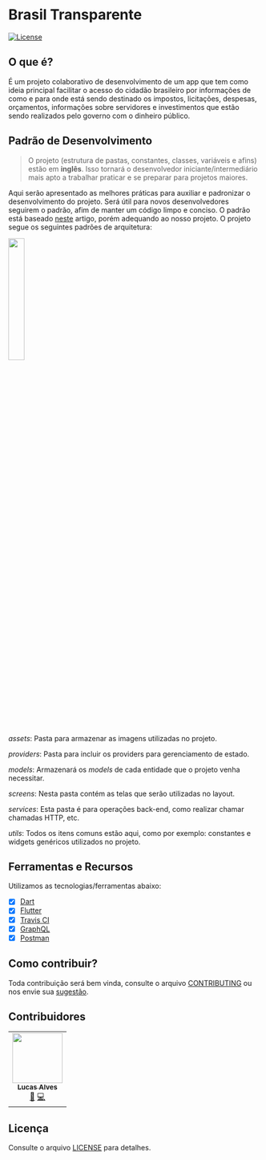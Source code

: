 # Brasil Transparente

[![License](https://img.shields.io/badge/License-Apache%202.0-red.svg)](LICENSE)

## O que é?

É um projeto colaborativo de desenvolvimento de um app que tem como ideia principal facilitar o acesso do cidadão brasileiro por informações de como e para onde está sendo destinado os impostos, licitações, despesas, orçamentos, informações sobre servidores e investimentos que estão sendo realizados pelo governo com o dinheiro público.

## Padrão de Desenvolvimento

> O projeto (estrutura de pastas, constantes, classes, variáveis e afins) estão em **inglês**. Isso tornará o desenvolvedor iniciante/intermediário mais apto a trabalhar praticar e se preparar para projetos maiores. 

Aqui serão apresentado as melhores práticas para auxiliar e padronizar o desenvolvimento do projeto. Será útil para novos desenvolvedores seguirem o padrão, afim de manter um código limpo e conciso.  O padrão está baseado [neste](https://medium.com/@parthibansudhaman/flutter-scalable-app-folder-structure-6f2b0bc139c4) artigo, porém adequando ao nosso projeto. O projeto segue os seguintes padrões de arquitetura:

<img src="https://i.imgur.com/Og1hmsb.png" width="25%" />

*assets*: Pasta para armazenar as imagens utilizadas no projeto.

*providers*: Pasta para incluir os providers para gerenciamento de estado.

*models*: Armazenará os *models* de cada entidade que o projeto venha necessitar.

*screens*: Nesta pasta contém as telas que serão utilizadas no layout.

*services*: Esta pasta é para operações back-end, como realizar chamar chamadas HTTP, etc.

*utils*: Todos os itens comuns estão aqui, como por exemplo: constantes e widgets genéricos utilizados no projeto.

## Ferramentas e Recursos

Utilizamos as tecnologias/ferramentas abaixo:

- [x] [Dart](https://dart.dev/)
- [x] [Flutter](https://flutter.dev/)
- [x] [Travis CI](https://travis-ci.org/) 
- [x] [GraphQL](https://graphql.org/)
- [x] [Postman](https://www.postman.com/)

## Como contribuir?

Toda contribuição será bem vinda, consulte o arquivo [CONTRIBUTING](CONTRIBUTING.md) ou nos envie sua [sugestão](https://github.com/lucalves/brasil-transparente/issues).

## Contribuidores

<!-- ALL-CONTRIBUTORS-LIST:START - Do not remove or modify this section -->
<!-- prettier-ignore-start -->
<!-- markdownlint-disable -->
<table>
  <tr>
    <td align="center"><a href="http://lucalves.com.br"><img src="https://avatars0.githubusercontent.com/u/17712401?v=4" width="100px;" alt=""/><br /><sub><b>Lucas Alves</b></sub></a><br /><a href="https://github.com/lucalves/brasil-transparente/commits?author=lucalves" title="Documentation">📖</a> <a href="https://github.com/lucalves/brasil-transparente/commits?author=lucalves" title="Code">💻</a></td>
  </tr>
</table>

<!-- markdownlint-enable -->
<!-- prettier-ignore-end -->
<!-- ALL-CONTRIBUTORS-LIST:END -->

## Licença

Consulte o arquivo [LICENSE](LICENSE) para detalhes.
